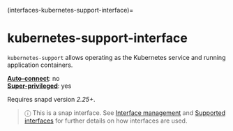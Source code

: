 (interfaces-kubernetes-support-interface)=
# kubernetes-support-interface

`kubernetes-support` allows operating as the Kubernetes service and running application containers.

**[Auto-connect](/t/interface-management/6154#heading--auto-connections)**: no</br>
**[Super-privileged](/)**: yes

Requires snapd version _2.25+_.

> ⓘ  This is a snap interface. See [Interface management](/) and [Supported interfaces](/interfaces/index) for further details on how interfaces are used.

